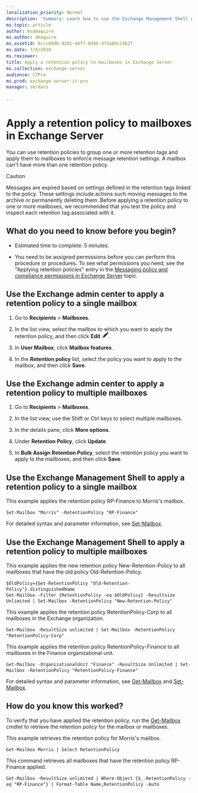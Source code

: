 ```yaml
---
localization_priority: Normal
description: 'Summary: Learn how to use the Exchange Management Shell or the Exchange admin center apply a retention policy to mailboxes in Exchange Server 2016 and Exchange Server 2019.'
ms.topic: article
author: msdmaguire
ms.author: dmaguire
ms.assetid: 6ccc80db-d201-44f7-8d4b-473a89c14b2f
ms.date: 7/8/2018
ms.reviewer:
title: Apply a retention policy to mailboxes in Exchange Server
ms.collection: exchange-server
audience: ITPro
ms.prod: exchange-server-it-pro
manager: serdars

---
```


# Apply a retention policy to mailboxes in Exchange Server

You can use retention policies to group one or more retention tags and apply them to mailboxes to enforce message retention settings. A mailbox can't have more than one retention policy.

> [!CAUTION]
> Messages are expired based on settings defined in the retention tags linked to the policy. These settings include actions such moving messages to the archive or permanently deleting them. Before applying a retention policy to one or more mailboxes, we recommended that you test the policy and inspect each retention tag associated with it.

## What do you need to know before you begin?

- Estimated time to complete: 5 minutes.

- You need to be assigned permissions before you can perform this procedure or procedures. To see what permissions you need, see the "Applying retention policies" entry in the [Messaging policy and compliance permissions in Exchange Server](../../permissions/feature-permissions/policy-and-compliance-permissions.md) topic.

## Use the Exchange admin center to apply a retention policy to a single mailbox

1. Go to **Recipients** \> **Mailboxes**.

2. In the list view, select the mailbox to which you want to apply the retention policy, and then click **Edit** ![Edit icon](../../media/ITPro_EAC_EditIcon.png).

3. In **User Mailbox**, click **Mailbox features**.

4. In the **Retention policy** list, select the policy you want to apply to the mailbox, and then click **Save**.

## Use the Exchange admin center to apply a retention policy to multiple mailboxes

1. Go to **Recipients** \> **Mailboxes**.

2. In the list view, use the Shift or Ctrl keys to select multiple mailboxes.

3. In the details pane, click **More options**.

4. Under **Retention Policy**, click **Update**.

5. In **Bulk Assign Retention Policy**, select the retention policy you want to apply to the mailboxes, and then click **Save**.

## Use the Exchange Management Shell to apply a retention policy to a single mailbox

This example applies the retention policy RP-Finance to Morris's mailbox.

```
Set-Mailbox "Morris" -RetentionPolicy "RP-Finance"
```

For detailed syntax and parameter information, see [Set-Mailbox](https://technet.microsoft.com/library/a0d413b9-d949-4df6-ba96-ac0906dedae2.aspx).

## Use the Exchange Management Shell to apply a retention policy to multiple mailboxes

This example applies the new retention policy New-Retention-Policy to all mailboxes that have the old policy Old-Retention-Policy.

```
$OldPolicy={Get-RetentionPolicy "Old-Retention-Policy"}.distinguishedName
Get-Mailbox -Filter {RetentionPolicy -eq $OldPolicy} -Resultsize Unlimited | Set-Mailbox -RetentionPolicy "New-Retention-Policy"
```

This example applies the retention policy RetentionPolicy-Corp to all mailboxes in the Exchange organization.

```
Get-Mailbox -ResultSize unlimited | Set-Mailbox -RetentionPolicy "RetentionPolicy-Corp"
```

This example applies the retention policy RetentionPolicy-Finance to all mailboxes in the Finance organizational unit.

```
Get-Mailbox -OrganizationalUnit "Finance" -ResultSize Unlimited | Set-Mailbox -RetentionPolicy "RetentionPolicy-Finance"
```

For detailed syntax and parameter information, see [Get-Mailbox](https://technet.microsoft.com/library/8a5a6eb9-4a75-47f9-ae3b-a3ba251cf9a8.aspx) and [Set-Mailbox](https://technet.microsoft.com/library/a0d413b9-d949-4df6-ba96-ac0906dedae2.aspx).

## How do you know this worked?

To verify that you have applied the retention policy, run the [Get-Mailbox](https://technet.microsoft.com/library/8a5a6eb9-4a75-47f9-ae3b-a3ba251cf9a8.aspx) cmdlet to retrieve the retention policy for the mailbox or mailboxes.

This example retrieves the retention policy for Morris's mailbox.

```
Get-Mailbox Morris | Select RetentionPolicy
```

This command retrieves all mailboxes that have the retention policy RP-Finance applied.

```
Get-Mailbox -ResultSize unlimited | Where-Object {$_.RetentionPolicy -eq "RP-Finance"} | Format-Table Name,RetentionPolicy -Auto
```
